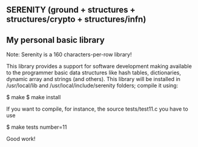 SERENITY (ground + structures + structures/crypto + structures/infn) 
-------------------------
My personal basic library
-------------------------

Note: Serenity is a 160 characters-per-row library!

This library provides a support for software development making available to the programmer basic data structures like hash tables, 
dictionaries, dynamic array and strings (and others). This library will be installed in /usr/local/lib and /usr/local/include/serenity
folders; compile it using:

$ make
$ make install

If you want to compile, for instance, the source tests/test11.c you have to use

$ make tests number=11

Good work!
